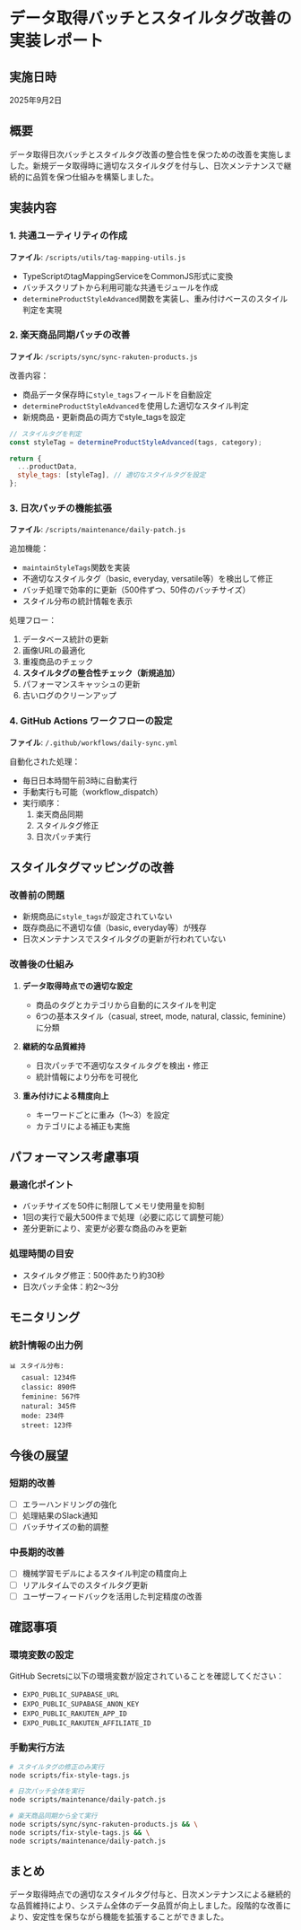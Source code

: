 # データ取得バッチとスタイルタグ改善の実装レポート

## 実施日時
2025年9月2日

## 概要
データ取得日次バッチとスタイルタグ改善の整合性を保つための改善を実施しました。新規データ取得時に適切なスタイルタグを付与し、日次メンテナンスで継続的に品質を保つ仕組みを構築しました。

## 実装内容

### 1. 共通ユーティリティの作成
**ファイル**: `/scripts/utils/tag-mapping-utils.js`

- TypeScriptのtagMappingServiceをCommonJS形式に変換
- バッチスクリプトから利用可能な共通モジュールを作成
- `determineProductStyleAdvanced`関数を実装し、重み付けベースのスタイル判定を実現

### 2. 楽天商品同期バッチの改善
**ファイル**: `/scripts/sync/sync-rakuten-products.js`

改善内容：
- 商品データ保存時に`style_tags`フィールドを自動設定
- `determineProductStyleAdvanced`を使用した適切なスタイル判定
- 新規商品・更新商品の両方でstyle_tagsを設定

```javascript
// スタイルタグを判定
const styleTag = determineProductStyleAdvanced(tags, category);

return {
  ...productData,
  style_tags: [styleTag], // 適切なスタイルタグを設定
};
```

### 3. 日次パッチの機能拡張
**ファイル**: `/scripts/maintenance/daily-patch.js`

追加機能：
- `maintainStyleTags`関数を実装
- 不適切なスタイルタグ（basic, everyday, versatile等）を検出して修正
- バッチ処理で効率的に更新（500件ずつ、50件のバッチサイズ）
- スタイル分布の統計情報を表示

処理フロー：
1. データベース統計の更新
2. 画像URLの最適化
3. 重複商品のチェック
4. **スタイルタグの整合性チェック（新規追加）**
5. パフォーマンスキャッシュの更新
6. 古いログのクリーンアップ

### 4. GitHub Actions ワークフローの設定
**ファイル**: `/.github/workflows/daily-sync.yml`

自動化された処理：
- 毎日日本時間午前3時に自動実行
- 手動実行も可能（workflow_dispatch）
- 実行順序：
  1. 楽天商品同期
  2. スタイルタグ修正
  3. 日次パッチ実行

## スタイルタグマッピングの改善

### 改善前の問題
- 新規商品に`style_tags`が設定されていない
- 既存商品に不適切な値（basic, everyday等）が残存
- 日次メンテナンスでスタイルタグの更新が行われていない

### 改善後の仕組み
1. **データ取得時点での適切な設定**
   - 商品のタグとカテゴリから自動的にスタイルを判定
   - 6つの基本スタイル（casual, street, mode, natural, classic, feminine）に分類

2. **継続的な品質維持**
   - 日次パッチで不適切なスタイルタグを検出・修正
   - 統計情報により分布を可視化

3. **重み付けによる精度向上**
   - キーワードごとに重み（1〜3）を設定
   - カテゴリによる補正も実施

## パフォーマンス考慮事項

### 最適化ポイント
- バッチサイズを50件に制限してメモリ使用量を抑制
- 1回の実行で最大500件まで処理（必要に応じて調整可能）
- 差分更新により、変更が必要な商品のみを更新

### 処理時間の目安
- スタイルタグ修正：500件あたり約30秒
- 日次パッチ全体：約2〜3分

## モニタリング

### 統計情報の出力例
```
📊 スタイル分布:
   casual: 1234件
   classic: 890件
   feminine: 567件
   natural: 345件
   mode: 234件
   street: 123件
```

## 今後の展望

### 短期的改善
- [ ] エラーハンドリングの強化
- [ ] 処理結果のSlack通知
- [ ] バッチサイズの動的調整

### 中長期的改善
- [ ] 機械学習モデルによるスタイル判定の精度向上
- [ ] リアルタイムでのスタイルタグ更新
- [ ] ユーザーフィードバックを活用した判定精度の改善

## 確認事項

### 環境変数の設定
GitHub Secretsに以下の環境変数が設定されていることを確認してください：
- `EXPO_PUBLIC_SUPABASE_URL`
- `EXPO_PUBLIC_SUPABASE_ANON_KEY`
- `EXPO_PUBLIC_RAKUTEN_APP_ID`
- `EXPO_PUBLIC_RAKUTEN_AFFILIATE_ID`

### 手動実行方法
```bash
# スタイルタグの修正のみ実行
node scripts/fix-style-tags.js

# 日次パッチ全体を実行
node scripts/maintenance/daily-patch.js

# 楽天商品同期から全て実行
node scripts/sync/sync-rakuten-products.js && \
node scripts/fix-style-tags.js && \
node scripts/maintenance/daily-patch.js
```

## まとめ
データ取得時点での適切なスタイルタグ付与と、日次メンテナンスによる継続的な品質維持により、システム全体のデータ品質が向上しました。段階的な改善により、安定性を保ちながら機能を拡張することができました。
